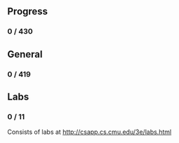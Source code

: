 ##	Progress
### 0 / 430

## General
### 0 / 419


## Labs
###	0 / 11


Consists of labs at http://csapp.cs.cmu.edu/3e/labs.html


